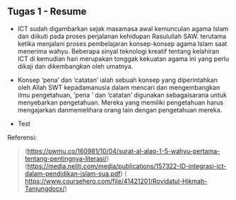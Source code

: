 ## Tugas 1 - Resume

* ICT sudah digambarkan sejak masamasa awal kemunculan agama Islam dan diikuti pada proses perjalanan kehidupan Rasulullah SAW. 
terutama ketika menjalani proses pembelajaran konsep-konsep agama Islam saat menerima wahyu. Beberapa sinyal teknologi kreatif 
tentang kelahiran ICT di kemudian hari merupakan tonggak kekuatan agama ini yang perlu dikaji dan dikembangkan oleh umatnya.

 

* Konsep ‘pena’ dan ‘catatan’ ialah sebuah konsep yang diperintahkan oleh Allah SWT kepadamanusia dalam mencari dan mengembangkan 
ilmu pengetahuan, ‘pena ’ dan ‘catatan’ digunakan sebagaisarana untuk menyebarkan pengetahuan. Mereka yang memiliki pengetahuan 
harus mengajarkan danmemelihara orang lain dengan pengetahuan mereka.

 
* Test

Referensi:
> (https://pwmu.co/160981/10/04/surat-al-alaq-1-5-wahyu-pertama-tentang-pentingnya-literasi/)
> (https://media.neliti.com/media/publications/157322-ID-integrasi-ict-dalam-pendidikan-islam-sua.pdf)
> ( https://www.coursehero.com/file/41421201/Rovidatul-Hikmah-Tanjungdocx/)
